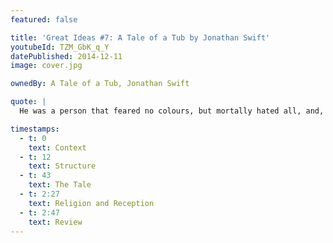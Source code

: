 ```yaml
---
featured: false

title: 'Great Ideas #7: A Tale of a Tub by Jonathan Swift'
youtubeId: TZM_GbK_q_Y
datePublished: 2014-12-11
image: cover.jpg

ownedBy: A Tale of a Tub, Jonathan Swift

quote: |
  He was a person that feared no colours, but mortally hated all, and, upon that account, bore a cruel aversion against painters, insomuch that, in his paroxysms, as he walked the streets, he would have his pockets loaden with stones to pelt at the signs.

timestamps:
  - t: 0
    text: Context
  - t: 12
    text: Structure
  - t: 43
    text: The Tale
  - t: 2:27
    text: Religion and Reception
  - t: 2:47
    text: Review
---
```

